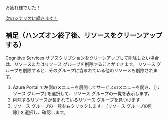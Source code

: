 お疲れ様でした！

[次のシナリオに続きます！](https://www.katacoda.com/torisankanasan/scenarios/setupbotandliff)

## 補足（ハンズオン終了後、リソースをクリーンアップする）

Cognitive Services サブスクリプションをクリーンアップして削除したい場合は、リソースまたはリソース グループを削除することができます。 リソース グループを削除すると、そのグループに含まれている他のリソースも削除されます。
1. Azure Portal で左側のメニューを展開してサービスのメニューを開き、 [リソース グループ] を選択して、リソース グループの一覧を表示します。
2. 削除するリソースが含まれているリソース グループを見つけます
3. リソース グループの一覧を右クリックします。 [リソース グループの削除] を選択し、確認します。
